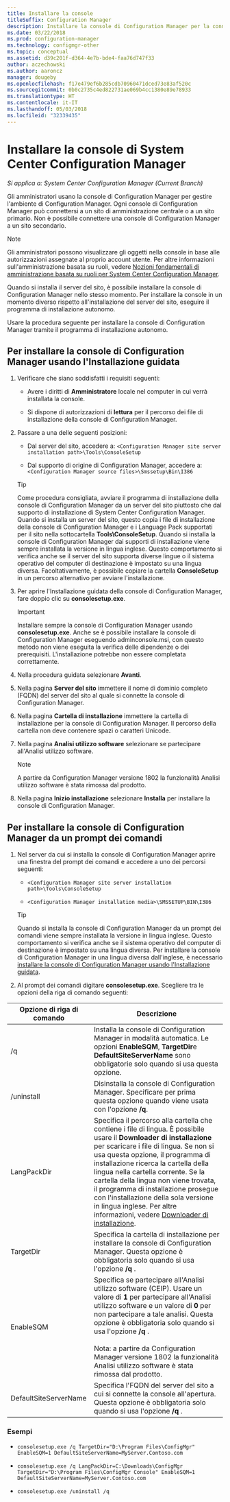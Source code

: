 ```yaml
---
title: Installare la console
titleSuffix: Configuration Manager
description: Installare la console di Configuration Manager per la connessione a un sito di amministrazione centrale o a un sito primario.
ms.date: 03/22/2018
ms.prod: configuration-manager
ms.technology: configmgr-other
ms.topic: conceptual
ms.assetid: d39c201f-d364-4e7b-bde4-faa76d747f33
author: aczechowski
ms.author: aaroncz
manager: dougeby
ms.openlocfilehash: f17e479ef6b285cdb70960471dced73e83af520c
ms.sourcegitcommit: 0b0c2735c4ed822731ae069b4cc1380e89e78933
ms.translationtype: HT
ms.contentlocale: it-IT
ms.lasthandoff: 05/03/2018
ms.locfileid: "32339435"
---
```

# <a name="install-the-system-center-configuration-manager-console"></a>Installare la console di System Center Configuration Manager

*Si applica a: System Center Configuration Manager (Current Branch)*

Gli amministratori usano la console di Configuration Manager per gestire l'ambiente di Configuration Manager. Ogni console di Configuration Manager può connettersi a un sito di amministrazione centrale o a un sito primario. Non è possibile connettere una console di Configuration Manager a un sito secondario.

> [!NOTE]  
>  Gli amministratori possono visualizzare gli oggetti nella console in base alle autorizzazioni assegnate al proprio account utente. Per altre informazioni sull'amministrazione basata su ruoli, vedere [Nozioni fondamentali di amministrazione basata su ruoli per System Center Configuration Manager](../../../../core/understand/fundamentals-of-role-based-administration.md).  

 Quando si installa il server del sito, è possibile installare la console di Configuration Manager nello stesso momento. Per installare la console in un momento diverso rispetto all'installazione del server del sito, eseguire il programma di installazione autonomo.  

 Usare la procedura seguente per installare la console di Configuration Manager tramite il programma di installazione autonomo.  

## <a name="to-install-the-configuration-manager-console-by-using-the-setup-wizard"></a>Per installare la console di Configuration Manager usando l'Installazione guidata  

1.  Verificare che siano soddisfatti i requisiti seguenti:  

    -  Avere i diritti di **Amministratore** locale nel computer in cui verrà installata la console.  

    -   Si dispone di autorizzazioni di **lettura** per il percorso dei file di installazione della console di Configuration Manager.  

2.  Passare a una delle seguenti posizioni:  

    -   Dal server del sito, accedere a: `<Configuration Manager site server installation path>\Tools\ConsoleSetup`  

    -   Dal supporto di origine di Configuration Manager, accedere a: `<Configuration Manager source files>\Smssetup\Bin\I386`  

    > [!TIP]  
    >  Come procedura consigliata, avviare il programma di installazione della console di Configuration Manager da un server del sito piuttosto che dal supporto di installazione di System Center Configuration Manager. Quando si installa un server del sito, questo copia i file di installazione della console di Configuration Manager e i Language Pack supportati per il sito nella sottocartella **Tools\ConsoleSetup**. Quando si installa la console di Configuration Manager dai supporti di installazione viene sempre installata la versione in lingua inglese. Questo comportamento si verifica anche se il server del sito supporta diverse lingue o il sistema operativo del computer di destinazione è impostato su una lingua diversa. Facoltativamente, è possibile copiare la cartella **ConsoleSetup** in un percorso alternativo per avviare l'installazione.

3.  Per aprire l'Installazione guidata della console di Configuration Manager, fare doppio clic su **consolesetup.exe**.  

    > [!IMPORTANT]  
    >  Installare sempre la console di Configuration Manager usando **consolesetup.exe**. Anche se è possibile installare la console di Configuration Manager eseguendo adminconsole.msi, con questo metodo non viene eseguita la verifica delle dipendenze o dei prerequisiti. L'installazione potrebbe non essere completata correttamente.  

4.  Nella procedura guidata selezionare **Avanti**.  

5.  Nella pagina **Server del sito** immettere il nome di dominio completo (FQDN) del server del sito al quale si connette la console di Configuration Manager.  

6.  Nella pagina **Cartella di installazione** immettere la cartella di installazione per la console di Configuration Manager. Il percorso della cartella non deve contenere spazi o caratteri Unicode.  

7.  Nella pagina **Analisi utilizzo software** selezionare se partecipare all'Analisi utilizzo software.  
    > [!Note]  
    > A partire da Configuration Manager versione 1802 la funzionalità Analisi utilizzo software è stata rimossa dal prodotto.

8.  Nella pagina **Inizio installazione** selezionare **Installa** per installare la console di Configuration Manager.  



## <a name="to-install-the-configuration-manager-console-from-a-command-prompt"></a>Per installare la console di Configuration Manager da un prompt dei comandi  

1.  Nel server da cui si installa la console di Configuration Manager aprire una finestra del prompt dei comandi e accedere a uno dei percorsi seguenti:  

    -   `<Configuration Manager site server installation path>\Tools\ConsoleSetup`  

    -   `<Configuration Manager installation media>\SMSSETUP\BIN\I386`  

    > [!TIP]  
    >  Quando si installa la console di Configuration Manager da un prompt dei comandi viene sempre installata la versione in lingua inglese. Questo comportamento si verifica anche se il sistema operativo del computer di destinazione è impostato su una lingua diversa. Per installare la console di Configuration Manager in una lingua diversa dall'inglese, è necessario [installare la console di Configuration Manager usando l'Installazione guidata](#to-install-the-configuration-manager-console-by-using-the-setup-wizard).  

2.  Al prompt dei comandi digitare **consolesetup.exe**. Scegliere tra le opzioni della riga di comando seguenti:  

|  Opzione di riga di comando     | Descrizione     |
  |-------------|-------------|
  |/q|Installa la console di Configuration Manager in modalità automatica. Le opzioni **EnableSQM**, **TargetDir**e **DefaultSiteServerName** sono obbligatorie solo quando si usa questa opzione.|  
  |/uninstall|Disinstalla la console di Configuration Manager. Specificare per prima questa opzione quando viene usata con l'opzione **/q**.|  
  |LangPackDir|Specifica il percorso alla cartella che contiene i file di lingua. È possibile usare il **Downloader di installazione** per scaricare i file di lingua. Se non si usa questa opzione, il programma di installazione ricerca la cartella della lingua nella cartella corrente. Se la cartella della lingua non viene trovata, il programma di installazione prosegue con l'installazione della sola versione in lingua inglese. Per altre informazioni, vedere [Downloader di installazione](setup-downloader.md).|  
  |TargetDir|Specifica la cartella di installazione per installare la console di Configuration Manager. Questa opzione è obbligatoria solo quando si usa l'opzione **/q** .|  
  |EnableSQM|Specifica se partecipare all'Analisi utilizzo software (CEIP). Usare un valore di **1** per partecipare all'Analisi utilizzo software e un valore di **0** per non partecipare a tale analisi. Questa opzione è obbligatoria solo quando si usa l'opzione **/q** .</br></br>Nota: a partire da Configuration Manager versione 1802 la funzionalità Analisi utilizzo software è stata rimossa dal prodotto.|  
  |DefaultSiteServerName|Specifica l'FQDN del server del sito a cui si connette la console all'apertura. Questa opzione è obbligatoria solo quando si usa l'opzione **/q** .|  


  ### <a name="examples"></a>Esempi

  -  `consolesetup.exe /q TargetDir="D:\Program Files\ConfigMgr" EnableSQM=1 DefaultSiteServerName=MyServer.Contoso.com`  

  -  `consolesetup.exe /q LangPackDir=C:\Downloads\ConfigMgr TargetDir="D:\Program Files\ConfigMgr Console" EnableSQM=1 DefaultSiteServerName=MyServer.Contoso.com`  

  -  `consolesetup.exe /uninstall /q`  
